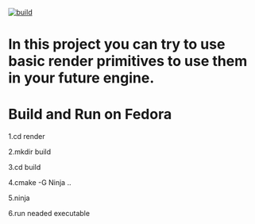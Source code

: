 [![build](https://github.com/apachaihop/basic_render/actions/workflows/main.yml/badge.svg)](https://github.com/apachaihop/basic_render/actions/workflows/main.yml)


# In this project you can try to use basic render primitives to use them in your future engine.
# Build and Run on Fedora

 1.cd render
 
 2.mkdir build
 
 3.cd build
 
 4.cmake -G Ninja ..
 
 5.ninja
 
 6.run neaded executable
